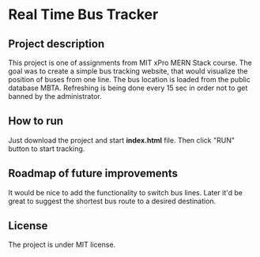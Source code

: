 # Real Time Bus Tracker

## Project description

This project is one of assignments from MIT xPro MERN Stack course. The goal was to create a simple bus tracking
website, that would visualize the position of buses from one line. The bus location is loaded from the public 
database MBTA. Refreshing is being done every 15 sec in order not to get banned by the administrator.

## How to run 

Just download the project and start **index.html** file. Then click "RUN" button to start tracking.

## Roadmap of future improvements

It would be nice to add the functionality to switch bus lines. Later it'd be great to suggest the shortest bus route to a desired destination.

## License

The project is under MIT license.